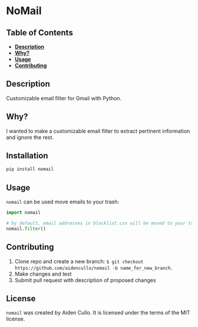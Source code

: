 # NoMail


## Table of Contents

* **[Description](#description)**
* **[Why?](#why)**
* **[Usage](#usage)**
* **[Contributing](#contributing)**


## Description

Customizable email filter for Gmail with Python.


## Why?

I wanted to make a customizable email filter to extract
pertinent information and ignore the rest.


## Installation

```bash
pip install nomail
```

## Usage

`nomail` can be used move emails to your trash:

```python
import nomail

# by default, email addresses in blacklist.csv will be moved to your trash folder
nomail.filter()
```


## Contributing

1. Clone repo and create a new branch: `$ git checkout https://github.com/aidencullo/nomail -b name_for_new_branch`.
2. Make changes and test
3. Submit pull request with description of proposed changes


## License

`nomail` was created by Aiden Cullo. It is licensed under the terms of the MIT license.